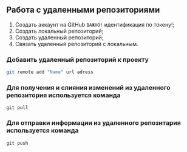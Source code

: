 ## Работа с удаленными репозиториями

1. Создать аккаунт на GitHub
   `ВАЖНО!` идентификация по токену!;
2. Создать локальный репозиторий;
3. Создать удаленный репозиторий;
4. Связать удаленный репозиторий с локальным.

### Добавить удаленный репозиторий к проекту

```bash
git remote add "Name" url adress
```
### Для получения и слияния изменений из удаленного репозитория используется команда
```
git pull
```
### Для отправки информации из удаленного репозитария используется команда
```
git push
```
